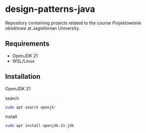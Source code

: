 # design-patterns-java

Repository containing projects related to the course <i>Projektowanie obiektowe</i> at Jagiellonian University.

## Requirements

- OpenJDK 21
- WSL/Linux

## Installation

OpenJDK 21

search
```bash
sudo apt search openjk*
```

install
```bash
sudo apt install openjdk-21-jdk
```
